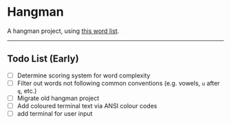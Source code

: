 # Hangman

A hangman project, using [this word list](https://github.com/dwyl/english-words).

---
## Todo List (Early)
 - [ ] Determine scoring system for word complexity
 - [ ] Filter out words not following common conventions (e.g. vowels, `u` after `q`, etc.)
 - [ ] Migrate old hangman project
 - [ ] Add coloured terminal text via ANSI colour codes
 - [ ] add terminal for user input